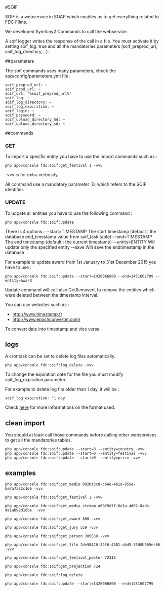 #SOIF

SOIF is a webservice in SOAP which enables us to get everything related to FDC Films.

We developed Symfony2 Commands to call the webservice.

A soif logger writes the response of the call in a file.
You must activate it by setting soif_log: true and all the mandatories parameters (soif_preprod_url, soif_log_directory,...).

##parameters

The soif commands uses many parameters, check the app/config/parameters.yml file :

    soif_preprod_url: ~
    soif_prod_url: ~
    soif_url: '%soif_preprod_url%'
    soif_log: ~
    soif_log_directory: ~
    soif_log_expiration: ~
    soif_login: ~
    soif_password: ~
    soif_upload_directory_hd: ~
    soif_upload_directory_sd: ~

	
##commands

### GET

To import a specific entity you have to use the import commands such as :
	
	php app/console fdc:soif:get_festival 1 -vvv

-vvv is for extra verbosity
	
All command use a mandatory parameter ID, which refers to the SOIF identifier.

### UPDATE

To udpate all entities you have to use the following command :

    php app/console fdc:soif:update
    
There is 4 options :
--start=TIMESTAMP The start timestamp (default : the database end_timestamp value from soif_task table)
--end=TIMESTAMP   The end timestamp (default : the current timestamp)
--entity=ENTITY   Will update only the specified entity
--save            Will save the endtimestamp in the database

For example to update award from 1st January to 31st December 2015 you have to use :

    php app/console fdc:soif:update --start=1420066800 --end=1451602799 --entity=award

Update command will call also GetRemoved, to remove the entities which were deleted between the timestamp interval.

You can use websites such as :

* http://www.timestamp.fr
* http://www.epochconverter.com/

To convert date into timestamp and vice versa.

## logs

A crontask can be set to delete log files automatically.

	php app/console fdc:soif:log_delete -vvv
	
To change the expiration date for the file you must modify soif_log_expiration parameter.

For example to delete log file older than 1 day, it will be :
	
	soif_log_expiration: '1 day'
	
Check [here](http://php.net/manual/fr/dateinterval.createfromdatestring.php) for more informations on the format used.

## clean import

You should at least call those commands before calling other webservices to get all the mandatories tables.

    php app/console fdc:soif:update --start=0 --entity=country -vvv
    php app/console fdc:soif:update --start=0 --entity=festival -vvv
    php app/console fdc:soif:update --start=0 --entity=prize -vvv
    
    
    
## examples

    php app/console fdc:soif:get_media 002013c8-c64e-461a-955e-be7a7a22c166 -vvv

    php app/console fdc:soif:get_festival 1 -vvv

    php app/console fdc:soif:get_media_stream a68f9d7f-0e1a-4d92-8adc-de1ab98d16be  -vvv

    php app/console fdc:soif:get_award 800 -vvv
 
	php app/console fdc:soif:get_jury 559 -vvv
	
	php app/console fdc:soif:get_person 305588 -vvv
	
	php app/console fdc:soif:get_film 2de98426-32f6-4381-abd5-3508b969ec66 -vvv

	php app/console fdc:soif:get_festival_poster 72115
	
	php app/console fdc:soif:get_projection 724
	
	php app/console fdc:soif:log_delete
	
	php app/console fdc:soif:update --start=1420066800 --end=1451602799